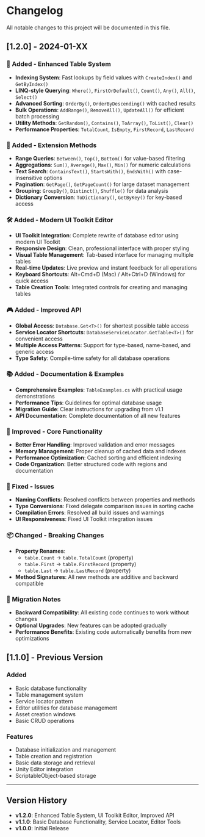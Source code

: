 # Changelog

All notable changes to this project will be documented in this file.

## [1.2.0] - 2024-01-XX

### 🚀 Added - Enhanced Table System

- **Indexing System**: Fast lookups by field values with `CreateIndex()` and `GetByIndex()`
- **LINQ-style Querying**: `Where()`, `FirstOrDefault()`, `Count()`, `Any()`, `All()`, `Select()`
- **Advanced Sorting**: `OrderBy()`, `OrderByDescending()` with cached results
- **Bulk Operations**: `AddRange()`, `RemoveAll()`, `UpdateAll()` for efficient batch processing
- **Utility Methods**: `GetRandom()`, `Contains()`, `ToArray()`, `ToList()`, `Clear()`
- **Performance Properties**: `TotalCount`, `IsEmpty`, `FirstRecord`, `LastRecord`

### 🎯 Added - Extension Methods

- **Range Queries**: `Between()`, `Top()`, `Bottom()` for value-based filtering
- **Aggregations**: `Sum()`, `Average()`, `Max()`, `Min()` for numeric calculations
- **Text Search**: `ContainsText()`, `StartsWith()`, `EndsWith()` with case-insensitive options
- **Pagination**: `GetPage()`, `GetPageCount()` for large dataset management
- **Grouping**: `GroupBy()`, `Distinct()`, `Shuffle()` for data analysis
- **Dictionary Conversion**: `ToDictionary()`, `GetByKey()` for key-based access

### 🛠️ Added - Modern UI Toolkit Editor

- **UI Toolkit Integration**: Complete rewrite of database editor using modern UI Toolkit
- **Responsive Design**: Clean, professional interface with proper styling
- **Visual Table Management**: Tab-based interface for managing multiple tables
- **Real-time Updates**: Live preview and instant feedback for all operations
- **Keyboard Shortcuts**: Alt+Cmd+D (Mac) / Alt+Ctrl+D (Windows) for quick access
- **Table Creation Tools**: Integrated controls for creating and managing tables

### 🎮 Added - Improved API

- **Global Access**: `Database.Get<T>()` for shortest possible table access
- **Service Locator Shortcuts**: `DatabaseServiceLocator.GetTable<T>()` for convenient access
- **Multiple Access Patterns**: Support for type-based, name-based, and generic access
- **Type Safety**: Compile-time safety for all database operations

### 📚 Added - Documentation & Examples

- **Comprehensive Examples**: `TableExamples.cs` with practical usage demonstrations
- **Performance Tips**: Guidelines for optimal database usage
- **Migration Guide**: Clear instructions for upgrading from v1.1
- **API Documentation**: Complete documentation of all new features

### 🔧 Improved - Core Functionality

- **Better Error Handling**: Improved validation and error messages
- **Memory Management**: Proper cleanup of cached data and indexes
- **Performance Optimization**: Cached sorting and efficient indexing
- **Code Organization**: Better structured code with regions and documentation

### 🐛 Fixed - Issues

- **Naming Conflicts**: Resolved conflicts between properties and methods
- **Type Conversions**: Fixed delegate comparison issues in sorting cache
- **Compilation Errors**: Resolved all build issues and warnings
- **UI Responsiveness**: Fixed UI Toolkit integration issues

### 📦 Changed - Breaking Changes

- **Property Renames**:
  - `table.Count` → `table.TotalCount` (property)
  - `table.First` → `table.FirstRecord` (property)
  - `table.Last` → `table.LastRecord` (property)
- **Method Signatures**: All new methods are additive and backward compatible

### 🔄 Migration Notes

- **Backward Compatibility**: All existing code continues to work without changes
- **Optional Upgrades**: New features can be adopted gradually
- **Performance Benefits**: Existing code automatically benefits from new optimizations

## [1.1.0] - Previous Version

### Added

- Basic database functionality
- Table management system
- Service locator pattern
- Editor utilities for database management
- Asset creation windows
- Basic CRUD operations

### Features

- Database initialization and management
- Table creation and registration
- Basic data storage and retrieval
- Unity Editor integration
- ScriptableObject-based storage

---

## Version History

- **v1.2.0**: Enhanced Table System, UI Toolkit Editor, Improved API
- **v1.1.0**: Basic Database Functionality, Service Locator, Editor Tools
- **v1.0.0**: Initial Release
